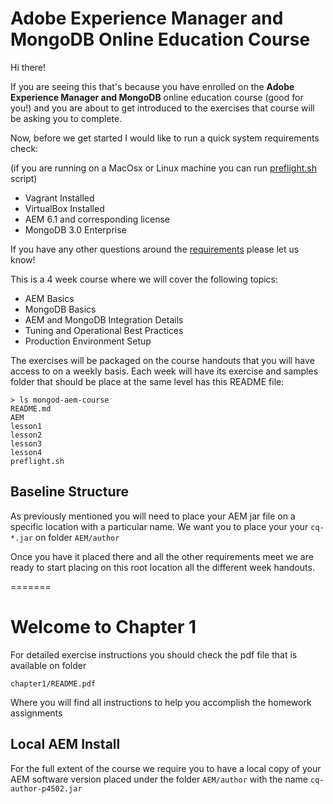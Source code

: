 # Adobe Experience Manager and MongoDB Online Education Course

Hi there!

If you are seeing this that's because you have enrolled on the **Adobe Experience Manager and MongoDB** online education course (good for you!) and you are about to get introduced to the exercises that course will be asking you to complete.

Now, before we get started I would like to run a quick system requirements check:

(if you are running on a MacOsx or Linux machine you can run [preflight.sh] script)

* Vagrant Installed
* VirtualBox Installed
* AEM 6.1 and corresponding license
* MongoDB 3.0 Enterprise

If you have any other questions around the [requirements][0] please let us know!

This is a 4 week course where we will cover the following topics:
* AEM Basics
* MongoDB Basics
* AEM and MongoDB Integration Details
* Tuning and Operational Best Practices
* Production Environment Setup

The exercises will be packaged on the course handouts that you will have access to on a weekly basis.
Each week will have its exercise and samples folder that should be place at the same level has this README file:
```
> ls mongod-aem-course
README.md
AEM
lesson1
lesson2
lesson3
lesson4
preflight.sh
```

## Baseline Structure

As previously mentioned you will need to place your AEM jar file on a specific location with a particular name. We want you to place your your `cq-*.jar` on folder `AEM/author`

Once you have it placed there and all the other requirements meet we are ready to start placing on this root location all the different week handouts.




[0]: https://university.mongodb.com/courses/M212/about
[preflight.sh]: preflight.sh
=======
# Welcome to Chapter 1 
For detailed exercise instructions you should check the pdf file that is available on folder
```
chapter1/README.pdf
```
Where you will find all instructions to help you accomplish the homework assignments 

## Local AEM Install
For the full extent of the course we require you to have a local copy of your AEM software version placed under the folder `AEM/author` with the name `cq-author-p4502.jar`
